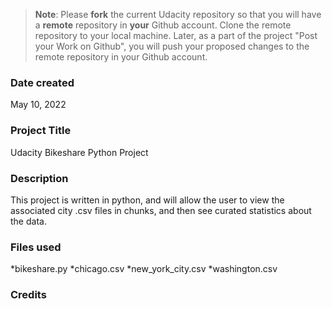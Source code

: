 >**Note**: Please **fork** the current Udacity repository so that you will have a **remote** repository in **your** Github account. Clone the remote repository to your local machine. Later, as a part of the project "Post your Work on Github", you will push your proposed changes to the remote repository in your Github account.

### Date created
May 10, 2022

### Project Title
Udacity Bikeshare Python Project

### Description
This project is written in python, and will allow the user to view the associated city .csv files in chunks, and then see curated statistics about the data.

### Files used
*bikeshare.py
*chicago.csv
*new_york_city.csv
*washington.csv

### Credits
[1]: https://udacity.github.io/git-styleguide/ "Udacity Git Commit Style Guide"
[2]: https://wordpress.com/support/markdown-quick-reference/ "Markdown Quick Reference"
[3]: https://stackoverflow.com/questions/10565217/do-you-push-every-single-commit/ "Opinions on Commit Frequency"

